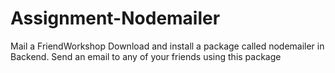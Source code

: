 # Assignment-Nodemailer
Mail a FriendWorkshop
Download and install a package called nodemailer in Backend. Send an email to any of your friends using this package
